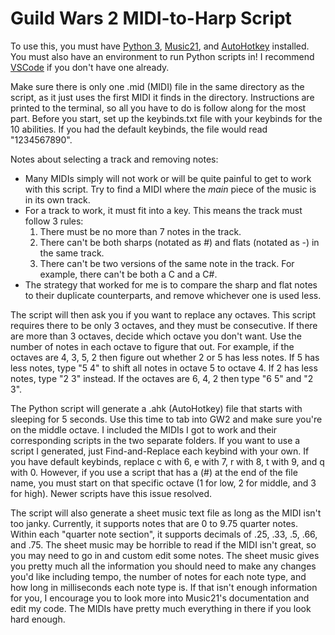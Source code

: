 # Guild Wars 2 MIDI-to-Harp Script

To use this, you must have [Python 3](https://www.python.org/), [Music21](https://web.mit.edu/music21/), and [AutoHotkey](https://www.autohotkey.com/) installed. You must also have an environment to run Python scripts in! I recommend [VSCode](https://code.visualstudio.com/) if you don't have one already.

Make sure there is only one .mid (MIDI) file in the same directory as the script, as it just uses the first MIDI it finds in the directory.  Instructions are printed to the terminal, so all you have to do is follow along for the most part. Before you start, set up the keybinds.txt file with your keybinds for the 10 abilities. If you had the default keybinds, the file would read "1234567890".

Notes about selecting a track and removing notes:
* Many MIDIs simply will not work or will be quite painful to get to work with this script. Try to find a MIDI where the *main* piece of the music is in its own track.
* For a track to work, it must fit into a key. This means the track must follow 3 rules:
    1. There must be no more than 7 notes in the track.
    2. There can't be both sharps (notated as #) and flats (notated as -) in the same track.
    3. There can't be two versions of the same note in the track. For example, there can't be both a C and a C#.
* The strategy that worked for me is to compare the sharp and flat notes to their duplicate counterparts, and remove whichever one is used less.

The script will then ask you if you want to replace any octaves. This script requires there to be only 3 octaves, and they must be consecutive. If there are more than 3 octaves, decide which octave you don't want. Use the number of notes in each octave to figure that out. For example, if the octaves are 4, 3, 5, 2 then figure out whether 2 or 5 has less notes. If 5 has less notes, type "5 4" to shift all notes in octave 5 to octave 4. If 2 has less notes, type "2 3" instead. If the octaves are 6, 4, 2 then type "6 5" and "2 3".

The Python script will generate a .ahk (AutoHotkey) file that starts with sleeping for 5 seconds. Use this time to tab into GW2 and make sure you're on the middle octave. I included the MIDIs I got to work and their corresponding scripts in the two separate folders. If you want to use a script I generated, just Find-and-Replace each keybind with your own. If you have default keybinds, replace c with 6, e with 7, r with 8, t with 9, and q with 0. However, if you use a script that has a (#) at the end of the file name, you must start on that specific octave (1 for low, 2 for middle, and 3 for high). Newer scripts have this issue resolved.

The script will also generate a sheet music text file as long as the MIDI isn't too janky. Currently, it supports notes that are 0 to 9.75 quarter notes. Within each "quarter note section", it supports decimals of .25, .33, .5, .66, and .75. The sheet music may be horrible to read if the MIDI isn't great, so you may need to go in and custom edit some notes. The sheet music gives you pretty much all the information you should need to make any changes you'd like including tempo, the number of notes for each note type, and how long in milliseconds each note type is. If that isn't enough information for you, I encourage you to look more into Music21's documentation and edit my code. The MIDIs have pretty much everything in there if you look hard enough.